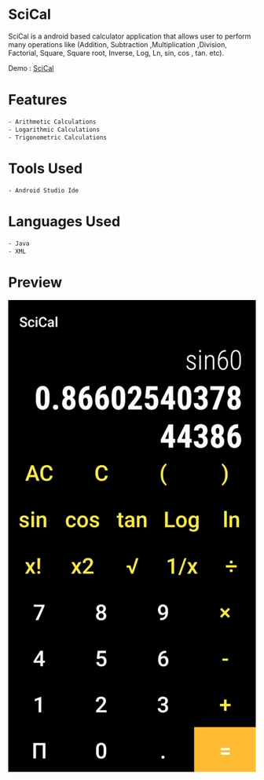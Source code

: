 # SciCal

SciCal is a android based calculator application that allows user to perform many operations like (Addition, Subtraction ,Multiplication ,Division, Factorial, 
Square, Square root, Inverse, Log, Ln, sin, cos , tan. etc).

Demo : [SciCal](https://youtu.be/Q_XEPHdNaG4)

# Features

```
- Arithmetic Calculations
- Logarithmic Calculations
- Trigonometric Calculations
```

# Tools Used

```
- Android Studio Ide
```

# Languages Used

```
- Java 
- XML
```

# Preview

![preview](https://github.com/vinay-alt/Calculator/blob/master/Scical.jpg)

